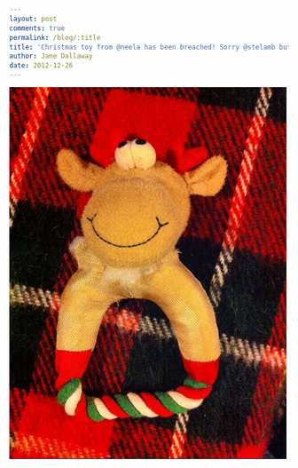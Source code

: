 ```yaml
---
layout: post
comments: true
permalink: /blog/:title
title: 'Christmas toy from @neela has been breached! Sorry @stelamb but last years Santa lasted longer'
author: Jane Dallaway
date: 2012-12-26
---
```


<div><a href="/media/ZNphoto.JPG"><img width="500" src="/media/ZNphoto.JPG.500.JPG" height="670"></img></a></div>



 
    
